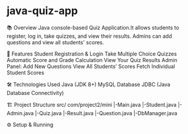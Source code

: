 # java-quiz-app
📚 Overview
Java console-based Quiz Application.It allows students to register, log in, take quizzes, and view their results.
Admins can add questions and view all students' scores.

🚀 Features
Student Registration & Login
Take Multiple Choice Quizzes
Automatic Score and Grade Calculation
View Your Quiz Results
Admin Panel:
Add New Questions
View All Students’ Scores
Fetch Individual Student Scores


🛠️ Technologies Used
Java (JDK 8+)
MySQL Database
JDBC (Java Database Connectivity)

🏗️ Project Structure
src/
   com/project2/mini
   |-Main.java
   |-Student.java
   |-Admin.java
   |-Quiz.java
   |-Result.java
   |-Question.java
   |-DbManager.java


⚙️ Setup & Running


   

 
 
 
